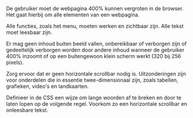<!-- @license CC0-1.0 -->

De gebruiker moet de webpagina 400% kunnen vergroten in de browser. Het gaat hierbij om alle elementen van een webpagina.

Alle functies, zoals het menu, moeten werken en zichtbaar zijn. Alle tekst moet leesbaar zijn.

Er mag geen inhoud buiten beeld vallen, onbereikbaar of verborgen zijn of gedeeltelijk verborgen worden door andere inhoud wanneer de gebruiker 400% inzoomt of op een buitengewoon klein scherm werkt (320 bij 256 pixels).

Zorg ervoor dat er geen horizontale scrollbar nodig is. Uitzonderingen zijn voor onderdelen die in essentie twee-dimensionaal zijn, zoals tabellen, grafieken, video's en landkaarten.

Definieer in de CSS een wijze om lange woorden af te breken en door te laten lopen op de volgende regel. Voorkom zo een horizontale scrollbar en onleesbare tekst.
